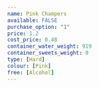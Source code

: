 ```yaml
---
name: Pink Champers
available: FALSE
purchase_option: "1"
price: 1.2
cost_price: 0.48
container_water_weight: 919
container_sweets_weight: 0
type: [Hard]
colour: [Pink]
free: [Alcohol]
---
```


